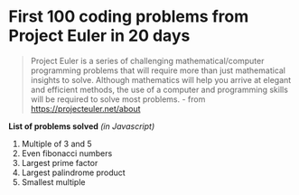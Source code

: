 # First 100 coding problems from Project Euler in 20 days

> Project Euler is a series of challenging mathematical/computer programming problems that will require more than just mathematical insights to solve. Although mathematics will help you arrive at elegant and efficient methods, the use of a computer and programming skills will be required to solve most problems. - from https://projecteuler.net/about

**List of problems solved** *(in Javascript)*
1. Multiple of 3 and 5
2. Even fibonacci numbers
3. Largest prime factor
4. Largest palindrome product
5. Smallest multiple
